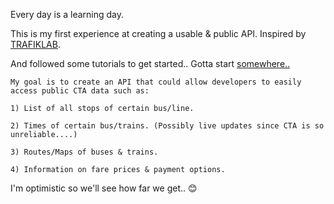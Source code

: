 Every day is a learning day.

This is my first experience at creating a usable & public API.
Inspired by [TRAFIKLAB](https://www.youtube.com/watch?v=JaKg5TOB1pw).

And followed some tutorials to get started.. Gotta start [somewhere..](https://www.youtube.com/watch?v=5ZMpbdK0uqU)

    My goal is to create an API that could allow developers to easily access public CTA data such as:
    
    1) List of all stops of certain bus/line.
    
    2) Times of certain bus/trains. (Possibly live updates since CTA is so unreliable....)
    
    3) Routes/Maps of buses & trains.
    
    4) Information on fare prices & payment options.
    
    
I'm optimistic so we'll see how far we get.. 😊
